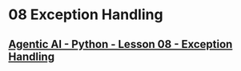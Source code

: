 # 08 Exception Handling
## [Agentic AI - Python - Lesson 08 - Exception Handling](https://colab.research.google.com/drive/1-r6Tj3Ic2Yt58dJ1zXQ1BkYYy2t1AfLu?usp=sharing)
